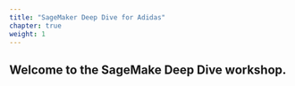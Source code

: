 ```yaml
---
title: "SageMaker Deep Dive for Adidas"
chapter: true
weight: 1
---
```


## Welcome to the SageMake Deep Dive workshop.
